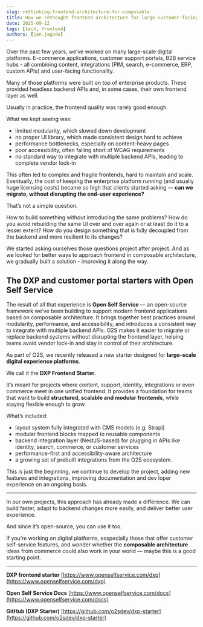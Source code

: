 ```yaml
---
slug: rethinking-frontend-architecture-for-composable
title: How we rethought frontend architecture for large customer-facing solutions and built something you can use too
date: 2025-09-12
tags: [tech, frontend]
authors: [jan.jagoda]
---
```


Over the past few years, we’ve worked on many large-scale digital platforms.
E-commerce applications, customer support portals, B2B service hubs - all combining content, integrations (PIM, search, e-commerce, ERP, custom APIs) and user-facing functionality.

Many of those platforms were built on top of enterprise products. These provided headless backend APIs and, in some cases, their own frontend layer as well.

Usually in practice, the frontend quality was rarely good enough.

<!--truncate-->

What we kept seeing was:

* limited modularity, which slowed down development
* no proper UI library, which made consistent design hard to achieve
* performance bottlenecks, especially on content-heavy pages
* poor accessibility, often falling short of WCAG requirements
* no standard way to integrate with multiple backend APIs, leading to complete vendor lock-in

This often led to complex and fragile frontends, hard to maintain and scale.
Eventually, the cost of keeping the enterprise platform running (and usually huge licensing costs) became so high that clients started asking — **can we migrate, without disrupting the end-user experience?**

That’s not a simple question.

How to build something without introducing the same problems?
How do you avoid rebuilding the same UI over and over again or at least do it to a lesser extent?
How do you design something that is fully decoupled from the backend and more resilient to its changes?

We started asking ourselves those questions project after project.
And as we looked for better ways to approach frontend in composable architecture, we gradually built a solution - improving it along the way.

## The DXP  and customer portal starters with Open Self Service&#x20;

The result of all that experience is **Open Self Service** — an open-source framework we’ve been building to support modern frontend applications based on composable architecture. It brings together best practices around modularity, performance, and accessibility, and introduces a consistent way to integrate with multiple backend APIs. O2S makes it easier to migrate or replace backend systems without disrupting the frontend layer, helping teams avoid vendor lock-in and stay in control of their architecture.&#x20;

As part of O2S, we recently released a new starter designed for **large-scale digital experience platforms**.

We call it the **DXP Frontend Starter**.

It’s meant for projects where content, support, identity, integrations or even commerce meet in one unified frontend.
It provides a foundation for teams that want to build **structured, scalable and modular frontends**, while staying flexible enough to grow.

What’s included:

* layout system fully integrated with CMS models (e.g. Strapi)
* modular frontend blocks mapped to reusable components
* backend integration layer (NestJS-based) for plugging in APIs like identity, search, commerce, or customer services
* performance-first and accessibility-aware architecture
* a growing set of prebuilt integrations from the O2S ecosystem.&#x20;

This is just the beginning, we continue to develop the project, adding new features and integrations, improving documentation and dev loper experience on an ongoing basis.

---

In our own projects, this approach has already made a difference.
We can build faster, adapt to backend changes more easily, and deliver better user experience.

And since it’s open-source, you can use it too.

If you’re working on digital platforms, esspecially those that offer customer self-service features,  and wonder whether the **composable architecture** ideas from commerce could also work in your world — maybe this is a good starting point.

---

**DXP frontend starter**
[https://www.openselfservice.com/dxp](https://www.openselfservice.com/dxp)

**Open Self Service Docs**
[https://www.openselfservice.com/docs](https://www.openselfservice.com/docs)

**GitHub (DXP Starter)**
[https://github.com/o2sdev/dxp-starter](https://github.com/o2sdev/dxp-starter)
